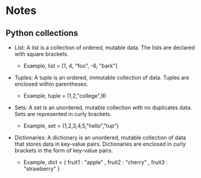 # Notes

## Python collections

- List: A list is a collection of ordered, mutable data. The lists are declared with square brackets.
  - Example, list = [1, 4, "foo", -6, "bark"]

- Tuples: A tuple is an ordered, immutable collection of data. Tuples are enclosed within parentheses.
  - Example, tuple = (1,2,"college",9)

- Sets: A set is an unordered, mutable collection with no duplicates data. Sets are represented in curly brackets.
  - Example, set = {1,2,3,4,5,"hello","tup"}

- Dictionaries: A dictionary is an unordered, mutable collection of data that stores data in key-value pairs. Dictionaries are enclosed in curly brackets in the form of key-value pairs.
  - Example, dict = { fruit1 : "apple" , fruit2 : "cherry" , fruit3 : "strawberry" }
